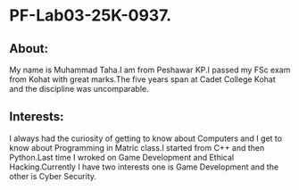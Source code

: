 # PF-Lab03-25K-0937.
## About:
My name is Muhammad Taha.I am from Peshawar KP.I passed my FSc exam from Kohat with great marks.The five years span at Cadet College Kohat and the discipline was uncomparable.
## Interests:
I always had the curiosity of getting to know about Computers and I get to know about Programming in Matric class.I started from C++ and then Python.Last time I wroked on Game Development and Ethical Hacking.Currently I have two interests one is Game Development and the other is Cyber Security.
